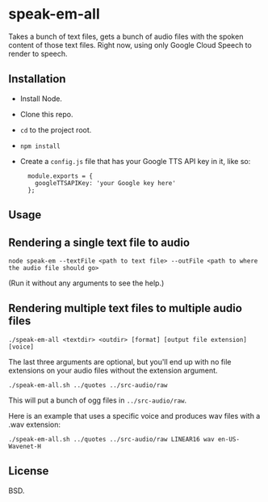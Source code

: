 # speak-em-all

Takes a bunch of text files, gets a bunch of audio files with the spoken content of those text files. Right now, using only Google Cloud Speech to render to speech.

## Installation

- Install Node.
- Clone this repo.
- `cd` to the project root.
- `npm install`
- Create a `config.js` file that has your Google TTS API key in it, like so:

        module.exports = {
          googleTTSAPIKey: 'your Google key here'
        };

## Usage

## Rendering a single text file to audio

    node speak-em --textFile <path to text file> --outFile <path to where the audio file should go>

(Run it without any arguments to see the help.)

## Rendering multiple text files to multiple audio files

    ./speak-em-all <textdir> <outdir> [format] [output file extension] [voice]

The last three arguments are optional, but you'll end up with no file extensions on your audio files without the extension argument.

    ./speak-em-all.sh ../quotes ../src-audio/raw

This will put a bunch of ogg files in `../src-audio/raw`.

Here is an example that uses a specific voice and produces wav files with a .wav extension:

    ./speak-em-all.sh ../quotes ../src-audio/raw LINEAR16 wav en-US-Wavenet-H

## License

BSD.
